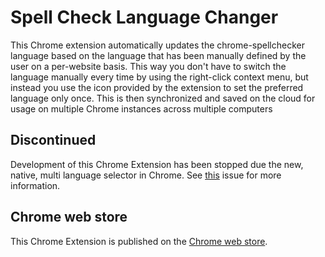 Spell Check Language Changer
===========
This Chrome extension automatically updates the chrome-spellchecker language based on the language that has been manually defined by the user on a per-website basis. 
This way you don't have to switch the language manually every time by using the right-click context menu, but instead you use the icon provided by the extension to set the preferred language only once. This is then synchronized and saved on the cloud for usage on multiple Chrome instances across multiple computers

Discontinued
-----------
Development of this Chrome Extension has been stopped due the new, native, multi language selector in Chrome. See [this](https://github.com/Wouter0100/Spell-Check-Language-Changer/issues/2#issuecomment-162175297) issue for more information.

Chrome web store
-----------
This Chrome Extension is published on the [Chrome web store](https://chrome.google.com/webstore/detail/iefbfikdhddbgdaphmneojkeofbfmboi).

